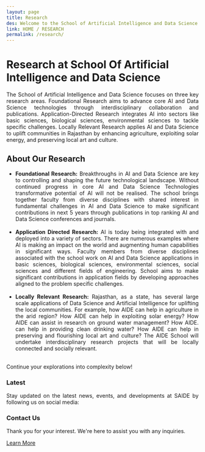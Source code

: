 ```yaml
---
layout: page
title: Research
des: Welcome to the School of Artificial Intelligence and Data Science (SAIDE), where transformative learning meets cutting-edge research in complex systems science. At SAIDE, we are committed to nurturing the next generation of innovators, thinkers, and problem solvers in the dynamic fields of artificial intelligence (AI) and data science (DS).
link: HOME / RESEARCH
permalink: /research/
---
```


<style>
.background-about{
background-image: url("{{ site.baseurl }}/images/Research.png");
}
</style>

<div class="engage-container">
<div class="main-content">
<h1>Research at School Of Artificial Intelligence and Data Science</h1>
<p style="text-align: justify;">The School of Artificial Intelligence and Data Science focuses on three key research areas. Foundational Research aims to advance core AI and Data Science technologies through interdisciplinary collaboration and publications. Application-Directed Research integrates AI into sectors like basic sciences, biological sciences, environmental sciences to tackle specific challenges. Locally Relevant Research applies AI and Data Science to uplift communities in Rajasthan by enhancing agriculture, exploiting solar energy, and preserving local art and culture.</p>
<h2 id="edusubtitle">About Our Research</h2>
<ul>
<li style="text-align: justify;"><b>Foundational Research:</b> Breakthroughs in AI and Data Science are key to controlling and shaping the future technological landscape. Without continued progress in core AI and Data Science Technologies transformative potential of AI will not be realised. The school brings together faculty from diverse disciplines with shared interest in fundamental challenges in AI and Data Science to make significant contributions in next 5 years through publications in top ranking AI and Data Science conferences and journals.</li><br>
<li style="text-align: justify;"><b>Application Directed Research:</b> AI is today being integrated with and deployed into a variety of sectors. There are numerous examples where AI is making an impact on the world and augmenting human capabilities in significant ways. Faculty members from diverse disciplines associated with the school work on AI and Data Science applications in basic sciences, biological sciences, environmental sciences, social sciences and different fields of engineering. School aims to make significant contributions in application fields by developing approaches aligned to the problem specific challenges.</li><br>
<li style="text-align: justify;"><b>Locally Relevant Research:</b> Rajasthan, as a state, has several large scale applications of Data Science and Artificial Intelligence for uplifting the local communities. For example, how AIDE can help in agriculture in the arid region? How AIDE can help in exploiting solar energy? How AIDE can assist in research on ground water management? How AIDE. can help in providing clean drinking water? How AIDE can help in preserving and flourishing local art and culture? The AIDE School will undertake interdisciplinary research projects that will be locally connected and socially relevant.</li><br>
</ul>
<p>Continue your explorations into complexity below!</p>
</div>
<div class="side-content">
<div class="share">
<h3 id="shareh3"> <i class="fa-regular fa-newspaper"></i> Latest </h3>
<p style="text-align: justify;">Stay updated on the latest news, events, and developments at SAIDE by following us on social media:</p>
<div class="social-icons">
<a href="https://www.linkedin.com/uas/login?session_redirect=https%3A%2F%2Fwww.linkedin.com%2FshareArticle%3Fmini%3Dtrue%26url%3Dhttps%3A%2F%2Faide.iitj.ac.in%2Findex.php%2Fcontact" target="_blank"><i class="fa-brands fa-linkedin"></i></a>
<a href="https://www.facebook.com/login.php?skip_api_login=1&api_key=966242223397117&signed_next=1&next=https%3A%2F%2Fwww.facebook.com%2Fsharer.php%3Fu%3Dhttps%253A%252F%252Faide.iitj.ac.in%252Findex.php%252Fcontact&cancel_url=https%3A%2F%2Fwww.facebook.com%2Fdialog%2Fclose_window%2F%3Fapp_id%3D966242223397117%26connect%3D0%23_%3D_&display=popup&locale=en_GB" target="_blank"><i class="fa-brands fa-facebook"></i></a>
<a href="https://twitter.com/x/migrate?tok=7b2265223a222f73686172653f75726c3d6874747073253341253246253246616964652e6969746a2e61632e696e253246696e6465782e706870253246636f6e7461637426746578743d414944452532305363686f6f6c2532302d253230436f6e7461637473222c2274223a313731383136373435367d5abfac05571e017ecce3d8944d5723d3" target="_blank"><i class="fa-brands fa-x-twitter"></i></a>
</div>
</div>
<div class="support">
<h3 id="shareh3"> <i class="fa-regular fa-address-card"></i> Contact Us</h3>
<p style="text-align: justify;">Thank you for your interest. We're here to assist you with any inquiries.</p>
<a href="contact.html" id="donate-button">Learn More <i class="fa-solid fa-arrow-right"></i></a>
</div>
</div>
</div>
